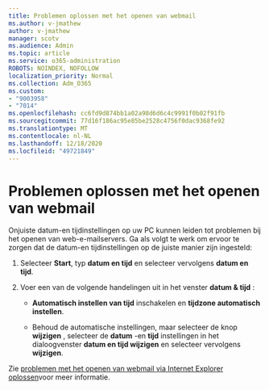 ```yaml
---
title: Problemen oplossen met het openen van webmail
ms.author: v-jmathew
author: v-jmathew
manager: scotv
ms.audience: Admin
ms.topic: article
ms.service: o365-administration
ROBOTS: NOINDEX, NOFOLLOW
localization_priority: Normal
ms.collection: Adm_O365
ms.custom:
- "9003958"
- "7014"
ms.openlocfilehash: cc6fd9d874bb1a02a98d6d6c4c9991f0b02f91fb
ms.sourcegitcommit: 77d16f186ac95e85be2528c4756f0dac9368fe92
ms.translationtype: MT
ms.contentlocale: nl-NL
ms.lasthandoff: 12/18/2020
ms.locfileid: "49721849"
---
```

# <a name="troubleshoot-problems-with-accessing-webmail"></a>Problemen oplossen met het openen van webmail

Onjuiste datum-en tijdinstellingen op uw PC kunnen leiden tot problemen bij het openen van web-e-mailservers. Ga als volgt te werk om ervoor te zorgen dat de datum-en tijdinstellingen op de juiste manier zijn ingesteld:

1. Selecteer **Start**, typ **datum en tijd** en selecteer vervolgens **datum en tijd**.
2. Voer een van de volgende handelingen uit in het venster **datum & tijd** :

    - **Automatisch instellen van tijd** inschakelen en **tijdzone automatisch instellen**.

    - Behoud de automatische instellingen, maar selecteer de knop **wijzigen** , selecteer de **datum** -en **tijd** instellingen in het dialoogvenster **datum en tijd wijzigen** en selecteer vervolgens **wijzigen**.

Zie [problemen met het openen van webmail via Internet Explorer oplossen](https://go.microsoft.com/fwlink/?linkid=2139414)voor meer informatie.
